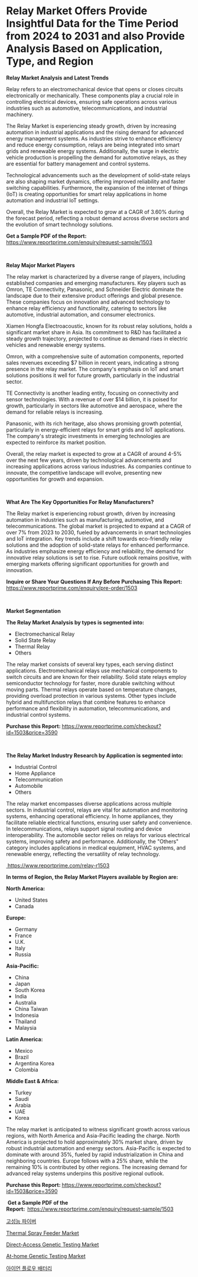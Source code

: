 <p><h1>Relay Market Offers Provide Insightful Data for the Time Period from 2024 to 2031 and also Provide Analysis Based on Application, Type, and Region</h1></p><p><strong>Relay Market Analysis and Latest Trends</strong></p>
<p><p>Relay refers to an electromechanical device that opens or closes circuits electronically or mechanically. These components play a crucial role in controlling electrical devices, ensuring safe operations across various industries such as automotive, telecommunications, and industrial machinery.</p><p>The Relay Market is experiencing steady growth, driven by increasing automation in industrial applications and the rising demand for advanced energy management systems. As industries strive to enhance efficiency and reduce energy consumption, relays are being integrated into smart grids and renewable energy systems. Additionally, the surge in electric vehicle production is propelling the demand for automotive relays, as they are essential for battery management and control systems.</p><p>Technological advancements such as the development of solid-state relays are also shaping market dynamics, offering improved reliability and faster switching capabilities. Furthermore, the expansion of the internet of things (IoT) is creating opportunities for smart relay applications in home automation and industrial IoT settings. </p><p>Overall, the Relay Market is expected to grow at a CAGR of 3.60% during the forecast period, reflecting a robust demand across diverse sectors and the evolution of smart technology solutions.</p></p>
<p><strong>Get a Sample PDF of the Report:&nbsp;</strong> <a href="https://www.reportprime.com/enquiry/request-sample/1503">https://www.reportprime.com/enquiry/request-sample/1503</a></p>
<p>&nbsp;</p>
<p><strong>Relay Major Market Players</strong></p>
<p><p>The relay market is characterized by a diverse range of players, including established companies and emerging manufacturers. Key players such as Omron, TE Connectivity, Panasonic, and Schneider Electric dominate the landscape due to their extensive product offerings and global presence. These companies focus on innovation and advanced technology to enhance relay efficiency and functionality, catering to sectors like automotive, industrial automation, and consumer electronics.</p><p>Xiamen Hongfa Electroacoustic, known for its robust relay solutions, holds a significant market share in Asia. Its commitment to R&D has facilitated a steady growth trajectory, projected to continue as demand rises in electric vehicles and renewable energy systems. </p><p>Omron, with a comprehensive suite of automation components, reported sales revenues exceeding $7 billion in recent years, indicating a strong presence in the relay market. The company's emphasis on IoT and smart solutions positions it well for future growth, particularly in the industrial sector.</p><p>TE Connectivity is another leading entity, focusing on connectivity and sensor technologies. With a revenue of over $14 billion, it is poised for growth, particularly in sectors like automotive and aerospace, where the demand for reliable relays is increasing.</p><p>Panasonic, with its rich heritage, also shows promising growth potential, particularly in energy-efficient relays for smart grids and IoT applications. The company's strategic investments in emerging technologies are expected to reinforce its market position.</p><p>Overall, the relay market is expected to grow at a CAGR of around 4-5% over the next few years, driven by technological advancements and increasing applications across various industries. As companies continue to innovate, the competitive landscape will evolve, presenting new opportunities for growth and expansion.</p></p>
<p>&nbsp;</p>
<p><strong>What Are The Key Opportunities For Relay Manufacturers?</strong></p>
<p><p>The Relay market is experiencing robust growth, driven by increasing automation in industries such as manufacturing, automotive, and telecommunications. The global market is projected to expand at a CAGR of over 7% from 2023 to 2030, fueled by advancements in smart technologies and IoT integration. Key trends include a shift towards eco-friendly relay solutions and the adoption of solid-state relays for enhanced performance. As industries emphasize energy efficiency and reliability, the demand for innovative relay solutions is set to rise. Future outlook remains positive, with emerging markets offering significant opportunities for growth and innovation.</p></p>
<p><strong>Inquire or Share Your Questions If Any Before Purchasing This Report:</strong> <a href="https://www.reportprime.com/enquiry/pre-order/1503">https://www.reportprime.com/enquiry/pre-order/1503</a></p>
<p>&nbsp;</p>
<p><strong>Market Segmentation</strong></p>
<p><strong>The Relay Market Analysis by types is segmented into:</strong></p>
<p><ul><li>Electromechanical Relay</li><li>Solid State Relay</li><li>Thermal Relay</li><li>Others</li></ul></p>
<p><p>The relay market consists of several key types, each serving distinct applications. Electromechanical relays use mechanical components to switch circuits and are known for their reliability. Solid state relays employ semiconductor technology for faster, more durable switching without moving parts. Thermal relays operate based on temperature changes, providing overload protection in various systems. Other types include hybrid and multifunction relays that combine features to enhance performance and flexibility in automation, telecommunications, and industrial control systems.</p></p>
<p><strong>Purchase this Report:&nbsp;</strong><a href="https://www.reportprime.com/checkout?id=1503&price=3590">https://www.reportprime.com/checkout?id=1503&price=3590</a></p>
<p>&nbsp;</p>
<p><strong>The Relay Market Industry Research by Application is segmented into:</strong></p>
<p><ul><li>Industrial Control</li><li>Home Appliance</li><li>Telecommunication</li><li>Automobile</li><li>Others</li></ul></p>
<p><p>The relay market encompasses diverse applications across multiple sectors. In industrial control, relays are vital for automation and monitoring systems, enhancing operational efficiency. In home appliances, they facilitate reliable electrical functions, ensuring user safety and convenience. In telecommunications, relays support signal routing and device interoperability. The automobile sector relies on relays for various electrical systems, improving safety and performance. Additionally, the "Others" category includes applications in medical equipment, HVAC systems, and renewable energy, reflecting the versatility of relay technology.</p></p>
<p><a href="https://www.reportprime.com/relay-r1503">&nbsp;https://www.reportprime.com/relay-r1503</a></p>
<p><strong>In terms of Region, the Relay Market Players available by Region are:</strong></p>
<p>
    <p> <strong> North America: </strong>
        <ul>
            <li>United States</li>
            <li>Canada</li>
        </ul>
        </p> 
    <p> <strong> Europe: </strong>
        <ul>
            <li>Germany</li>
            <li>France</li>
            <li>U.K.</li>
            <li>Italy</li>
            <li>Russia</li>
        </ul>
        </p> 
    <p> <strong> Asia-Pacific: </strong>
        <ul>
            <li>China</li>
            <li>Japan</li>
            <li>South Korea</li>
            <li>India</li>
            <li>Australia</li>
            <li>China Taiwan</li>
            <li>Indonesia</li>
            <li>Thailand</li>
            <li>Malaysia</li>
        </ul>
        </p> 
    <p> <strong> Latin America: </strong>
        <ul>
            <li>Mexico</li>
            <li>Brazil</li>
            <li>Argentina Korea</li>
            <li>Colombia</li>
        </ul>
        </p> 
    <p> <strong> Middle East & Africa: </strong>
        <ul>
            <li>Turkey</li>
            <li>Saudi</li>
            <li>Arabia</li>
            <li>UAE</li>
            <li>Korea</li>
        </ul>
    </p>
    </p>
<p><p>The relay market is anticipated to witness significant growth across various regions, with North America and Asia-Pacific leading the charge. North America is projected to hold approximately 30% market share, driven by robust industrial automation and energy sectors. Asia-Pacific is expected to dominate with around 35%, fueled by rapid industrialization in China and neighboring countries. Europe follows with a 25% share, while the remaining 10% is contributed by other regions. The increasing demand for advanced relay systems underpins this positive regional outlook.</p></p>
<p><strong>Purchase this Report: </strong><a href="https://www.reportprime.com/checkout?id=1503&price=3590">https://www.reportprime.com/checkout?id=1503&price=3590</a></p>
<p>&nbsp;<strong>Get a Sample PDF of the Report:&nbsp;&nbsp;</strong><a href="https://www.reportprime.com/enquiry/request-sample/1503">https://www.reportprime.com/enquiry/request-sample/1503</a></p>
<p><strong></strong></p>
<p><p><a href="https://medium.com/@macking460/%EA%B3%A0%EC%84%B1%EB%8A%A5-%EC%84%AC%EC%9C%A0-%EC%8B%9C%EC%9E%A5-%EC%A1%B0%EC%82%AC-%EB%B3%B4%EA%B3%A0%EC%84%9C-2024%EB%85%84%EB%B6%80%ED%84%B0-2031%EB%85%84%EA%B9%8C%EC%A7%80-%EC%97%B0%ED%8F%89%EA%B7%A0-%EC%84%B1%EC%9E%A5%EB%A5%A0-cagr-13-7-%EB%A5%BC-%EA%B8%B0%EB%A1%9D%ED%95%98%EB%A9%B0-%EC%8B%9C%EC%9E%A5-%EC%98%88%EC%B8%A1-%EB%B0%8F-%EC%84%B1%EC%9E%A5-%EC%A0%84%EB%A7%9D-14abecae39f6">고성능 파이버</a></p><p><a href="https://issuu.com/reportprime-2/docs/thermal-spray-feeder-market-size-20_b838aa9b6e2f66">Thermal Spray Feeder Market</a></p><p><a href="https://medium.com/@tracey.skinner9085/future-trajectory-of-the-direct-access-genetic-testing-market-emerging-market-trends-and-forecasts-da7b0525b62e">Direct-Access Genetic Testing Market</a></p><p><a href="https://medium.com/@tracey.skinner9085/future-of-innovation-global-at-home-genetic-testing-market-growth-and-opportunities-2024-2031-f8bf5835f719">At-home Genetic Testing Market</a></p><p><a href="https://medium.com/@nargishussain12/%EC%8B%9C%EC%9E%A5-%ED%86%B5%EC%B0%B0%EB%A0%A5-%EA%B8%80%EB%A1%9C%EB%B2%8C-%EC%B2%A0-%ED%9D%90%EB%A6%84-%EB%B0%B0%ED%84%B0%EB%A6%AC-%EC%8B%9C%EC%9E%A5-%EC%A0%84%EB%A7%9D-%EB%B0%8F-%ED%98%81%EC%8B%A0-%EB%8F%99%ED%96%A5-2024-2031-f15c62f3afdf">아이언 플로우 배터리</a></p></p>
